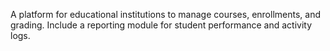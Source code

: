 A platform for educational institutions to manage courses, enrollments, and grading. Include a reporting module for student performance and activity logs.
